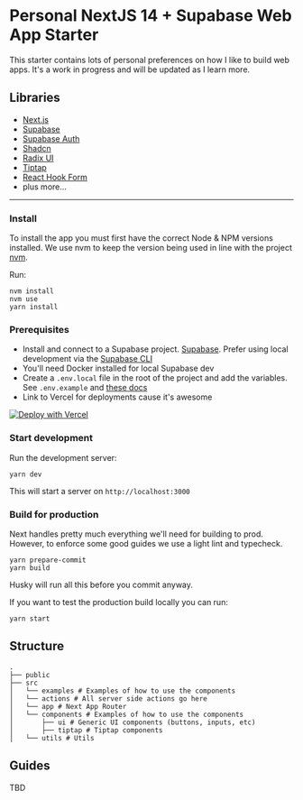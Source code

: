 # Personal NextJS 14 + Supabase Web App Starter

This starter contains lots of personal preferences on how I like to build web apps. It's a work in progress and will be updated as I learn more.

## Libraries
- [Next.js](https://nextjs.org/)
- [Supabase](https://supabase.io/)
- [Supabase Auth](https://supabase.io/docs/guides/auth)
- [Shadcn](https://ui.shadcn.com)
- [Radix UI](https://radix-ui.com/)
- [Tiptap](https://tiptap.dev/)
- [React Hook Form](https://react-hook-form.com/)
- plus more...

---

### Install

To install the app you must first have the correct Node & NPM versions installed. We use nvm to keep the version being used in line with the project [nvm](https://github.com/nvm-sh/nvm).

Run:

```shell
nvm install
nvm use
yarn install
```

### Prerequisites

* Install and connect to a Supabase project. [Supabase](https://supabase.io/docs/guides/with-nextjs). Prefer using local development via the [Supabase CLI](https://supabase.io/docs/guides/local-development)
* You'll need Docker installed for local Supabase dev
* Create a `.env.local` file in the root of the project and add the variables. See `.env.example` and [these docs](https://supabase.io/docs/guides/local-development)
* Link to Vercel for deployments cause it's awesome

[![Deploy with Vercel](https://vercel.com/button)](https://vercel.com/new/clone?repository-url=https%3A%2F%2Fgithub.com%2Fvercel%2Fnext.js%2Ftree%2Fcanary%2Fexamples%2Fhello-world)

### Start development

Run the development server:

```shell
yarn dev
```

This will start a server on `http://localhost:3000`

### Build for production
Next handles pretty much everything we'll need for building to prod. However, to enforce some good guides we use a light lint and typecheck.

```shell
yarn prepare-commit
yarn build
```

Husky will run all this before you commit anyway.

If you want to test the production build locally you can run:

```shell
yarn start
```

## Structure

```shell
.
├── public
├── src
│   └── examples # Examples of how to use the components
│   └── actions # All server side actions go here
│   └── app # Next App Router
│   └── components # Examples of how to use the components
│       ├── ui # Generic UI components (buttons, inputs, etc)
│       ├── tiptap # Tiptap components
│   └── utils # Utils
```

## Guides
TBD

